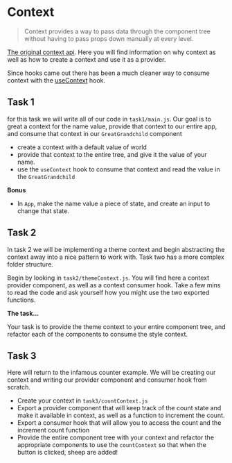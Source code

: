 # Context

> Context provides a way to pass data through the component tree without having to pass props down manually at every level.

[The original context api](https://reactjs.org/docs/context.html). Here you will find information on why context as well as how to create a context and use it as a provider.

Since hooks came out there has been a much cleaner way to consume context with the [useContext](https://reactjs.org/docs/hooks-reference.html#usecontext) hook.

## Task 1

for this task we will write all of our code in `task1/main.js`. Our goal is to great a context for the name value, provide that context to our entire app, and consume that context in our `GreatGrandchild` component

- create a context with a default value of world
- provide that context to the entire tree, and give it the value of your name.
- use the `useContext` hook to consume that context and read the value in the `GreatGrandchild`

**Bonus**

- In `App`, make the name value a piece of state, and create an input to change that state.

## Task 2

In task 2 we will be implementing a theme context and begin abstracting the context away into a nice pattern to work with. Task two has a more complex folder structure.

Begin by looking in `task2/themeContext.js`. You will find here a context provider component, as well as a context consumer hook. Take a few mins to read the code and ask yourself how you might use the two exported functions.

**The task...**

Your task is to provide the theme context to your entire component tree, and refactor each of the components to consume the style context.

## Task 3

Here will return to the infamous counter example. We will be creating our context and writing our provider component and consumer hook from scratch.

- Create your context in `task3/countContext.js`
- Export a provider component that will keep track of the count state and make it available in context, as well as a function to increment the count.
- Export a consumer hook that will allow you to access the count and the increment count function
- Provide the entire component tree with your context and refactor the appropriate components to use the `countContext` so that when the button is clicked, sheep are added!
